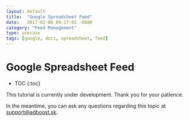 ```yaml
---
layout: default
title:  "Google Spreadsheet Feed"
date:   2017-02-06 09:17:02 -0600
category: "Feed Management"
type: usecase
tags: [google, docs, spreadsheet, feed]
---
```


# Google Spreadsheet Feed

* TOC
{:toc}

This tutorial is currently under development. Thank you for your patience.

In the meantime, you can ask any questions regarding this topic at <a href="mailo:support@adboost.sk">support@adboost.sk</a>.